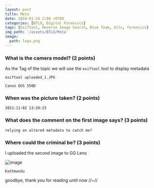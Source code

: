 ```yaml
---
layout: post
title: Meta 
date: 2024-01-24 2:00 +0700
categories: [BTLO, Digital Forensics]
tags: [Exiftool, Reverse Image Search, Blue Team, btlo, forensics]     # TAG names should always be lowercase
img_path: '/assets/BTLO/Meta'
image: 
  path: logo.png
--- 
```

### What is the camera model? (2 points)

As the Tag of the topic we will use the `exiftool` tool to display metadata

`exiftool uploaded_1.JPG `

`Canon EOS 550D`

### When was the picture taken? (2 points)

`2021:11:02 13:20:23`

### What does the comment on the first image says? (3 points)

`relying on altered metadata to catch me?`

### Where could the criminal be? (3 points)

I uploaded the second image to GG Lens

![image](https://github.com/zs0b/zs0b.github.io/assets/118095276/edeb0776-4d4b-466f-a26a-9b89222536c9)

`Kathmandu` 

goodbye, thank you for reading until now //~//





